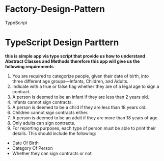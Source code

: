 # Factory-Design-Pattern
TypeScript
# TypeScript Design Parttern 
**this is simple app via type script that provide us how to understand Abstract Classes and Methods therefore this app will give us the following requirements**
1.  You are required to categorize people, given their date of birth, into three different age groups—Infants, Children, and Adults.
2.  Indicate with a true or false flag whether they are of a legal age to sign a contract.
3.  A person is deemed to be an infant if they are less than 2 years old.
4.  Infants cannot sign contracts.
5.  A person is deemed to be a child if they are less than 18 years old.
6.  Children cannot sign contracts either.
7.  A person is deemed to be an adult if they are more than 18 years of age.
8.  Only adults can sign contracts.
9.  For reporting purposes, each type of person must be able to print their details.
This should include the following:
* Date Of Birth
* Category Of Person
* Whether they can sign contracts or not
